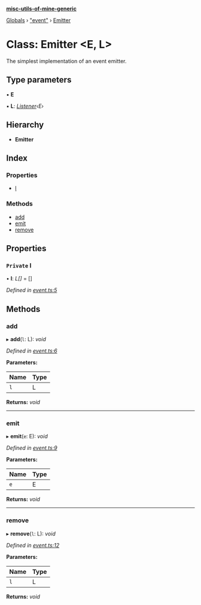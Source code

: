 **[misc-utils-of-mine-generic](../README.md)**

[Globals](../globals.md) › ["event"](../modules/_event_.md) › [Emitter](_event_.emitter.md)

# Class: Emitter <**E, L**>

The simplest implementation of an event emitter.

## Type parameters

▪ **E**

▪ **L**: *[Listener](../modules/_event_.md#listener)‹E›*

## Hierarchy

* **Emitter**

## Index

### Properties

* [l](_event_.emitter.md#private-l)

### Methods

* [add](_event_.emitter.md#add)
* [emit](_event_.emitter.md#emit)
* [remove](_event_.emitter.md#remove)

## Properties

### `Private` l

• **l**: *L[]* =  []

*Defined in [event.ts:5](https://github.com/cancerberoSgx/misc-utils-of-mine/blob/690a954/misc-utils-of-mine-generic/src/event.ts#L5)*

## Methods

###  add

▸ **add**(`l`: L): *void*

*Defined in [event.ts:6](https://github.com/cancerberoSgx/misc-utils-of-mine/blob/690a954/misc-utils-of-mine-generic/src/event.ts#L6)*

**Parameters:**

Name | Type |
------ | ------ |
`l` | L |

**Returns:** *void*

___

###  emit

▸ **emit**(`e`: E): *void*

*Defined in [event.ts:9](https://github.com/cancerberoSgx/misc-utils-of-mine/blob/690a954/misc-utils-of-mine-generic/src/event.ts#L9)*

**Parameters:**

Name | Type |
------ | ------ |
`e` | E |

**Returns:** *void*

___

###  remove

▸ **remove**(`l`: L): *void*

*Defined in [event.ts:12](https://github.com/cancerberoSgx/misc-utils-of-mine/blob/690a954/misc-utils-of-mine-generic/src/event.ts#L12)*

**Parameters:**

Name | Type |
------ | ------ |
`l` | L |

**Returns:** *void*